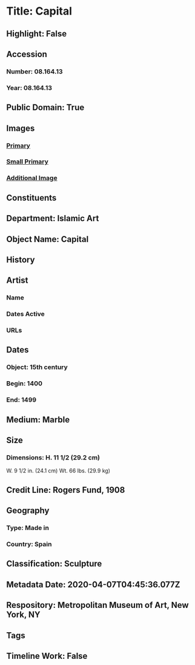 # Title: Capital
## Highlight: False
## Accession
### Number: 08.164.13
### Year: 08.164.13
## Public Domain: True
## Images
### [Primary](https://images.metmuseum.org/CRDImages/is/original/sf08-164-13a.jpg)
### [Small Primary](https://images.metmuseum.org/CRDImages/is/web-large/sf08-164-13a.jpg)
### [Additional Image](https://images.metmuseum.org/CRDImages/is/original/4453.jpg)
## Constituents
## Department: Islamic Art
## Object Name: Capital
## History
## Artist
### Name
### Dates Active
### URLs
## Dates
### Object: 15th century
### Begin: 1400
### End: 1499
## Medium: Marble
## Size
### Dimensions: H. 11 1/2 (29.2 cm)
W. 9 1/2 in. (24.1 cm)
Wt. 66 lbs. (29.9 kg)
## Credit Line: Rogers Fund, 1908
## Geography
### Type: Made in
### Country: Spain
## Classification: Sculpture
## Metadata Date: 2020-04-07T04:45:36.077Z
## Respository: Metropolitan Museum of Art, New York, NY
## Tags
## Timeline Work: False